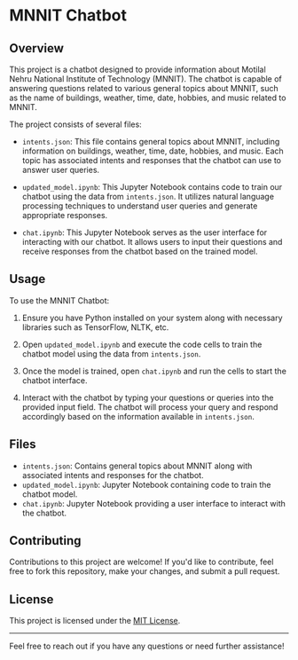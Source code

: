 # MNNIT Chatbot

## Overview

This project is a chatbot designed to provide information about Motilal Nehru National Institute of Technology (MNNIT). The chatbot is capable of answering questions related to various general topics about MNNIT, such as the name of buildings, weather, time, date, hobbies, and music related to MNNIT.

The project consists of several files:

- `intents.json`: This file contains general topics about MNNIT, including information on buildings, weather, time, date, hobbies, and music. Each topic has associated intents and responses that the chatbot can use to answer user queries.

- `updated_model.ipynb`: This Jupyter Notebook contains code to train our chatbot using the data from `intents.json`. It utilizes natural language processing techniques to understand user queries and generate appropriate responses.

- `chat.ipynb`: This Jupyter Notebook serves as the user interface for interacting with our chatbot. It allows users to input their questions and receive responses from the chatbot based on the trained model.

## Usage

To use the MNNIT Chatbot:

1. Ensure you have Python installed on your system along with necessary libraries such as TensorFlow, NLTK, etc.

2. Open `updated_model.ipynb` and execute the code cells to train the chatbot model using the data from `intents.json`.

3. Once the model is trained, open `chat.ipynb` and run the cells to start the chatbot interface.

4. Interact with the chatbot by typing your questions or queries into the provided input field. The chatbot will process your query and respond accordingly based on the information available in `intents.json`.

## Files

- `intents.json`: Contains general topics about MNNIT along with associated intents and responses for the chatbot.
- `updated_model.ipynb`: Jupyter Notebook containing code to train the chatbot model.
- `chat.ipynb`: Jupyter Notebook providing a user interface to interact with the chatbot.

## Contributing

Contributions to this project are welcome! If you'd like to contribute, feel free to fork this repository, make your changes, and submit a pull request.

## License

This project is licensed under the [MIT License](LICENSE).

---

Feel free to reach out if you have any questions or need further assistance!
